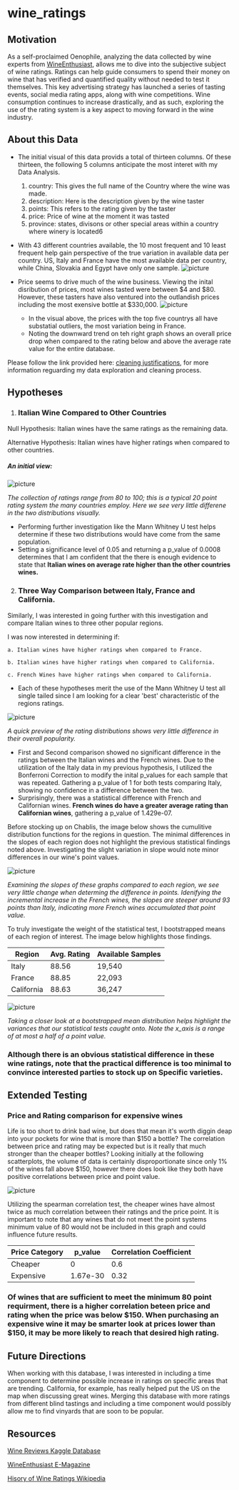 # wine_ratings 


## Motivation
As a self-proclaimed Oenophile, analyzing the data collected by wine experts from [WineEnthusiast](https://www.winemag.com/), allows me to dive into the subjective subject of wine ratings. Ratings can help guide consumers to spend their money on wine that has verified and quantified quality without needed to test it themselves. This key advertising strategy has launched a series of tasting events, social media rating apps, along with wine competitions. Wine consumption continues to increase drastically, and as such, exploring the use of the rating system is a key aspect to moving forward in the wine industry. 

## About this Data
* The initial visual of this data provids a total of thirteen columns. Of these thirteen, the following 5 columns anticipate the most interet with my Data Analysis. 
    1. country: This gives the full name of the Country where the wine was made.
    2. description: Here is the description given by the wine taster
    3. points: This refers to the rating given by the taster
    4. price: Price of wine at the moment it was tasted
    5. province: states, divisons or other special areas within a country where winery is located6

* With 43 different countries available, the 10 most frequent and 10 least frequent help gain perspective of the true variation in available data per country. US, Italy and France have the most available data per country, while China, Slovakia and Egypt have only one sample. 
![picture](images/top_least_rated_bar.png)


* Price seems to drive much of the wine business. Viewing the inital disribution of prices, most wines tasted were between $4 and $80. However, these tasters have also ventured into the outlandish prices including the most exensive bottle at $330,000. 
![picture](images/price_box.png)
    * In the visual above, the prices with the top five countrys all have substatial outliers, the most variation being in France. 
    * Noting the downward trend on teh right graph shows an overall price drop when compared to the rating below and above the average rate value for the entire database. 


Please follow the link provided here: <a href = "https://github.com/hberginc/wine_ratings/blob/master/src/cleaning_justification.md">cleaning justifications</a>, for more information reguarding my data exploration and cleaning process. 


## Hypotheses

1.  ### Italian Wine Compared to Other Countries
Null Hypothesis: Italian wines have the same ratings as the remaining data. 

Alternative Hypothesis: Italian wines have higher ratings when compared to other countries. 

##### An initial view: 

![picture](images/Italy_Other_hist.png)

 *The collection of ratings range from 80 to 100; this is a typical 20 point rating system the many countries employ. Here we see very little differene in the two distributions visually.*

 * Performing further investigation like the Mann Whitney U test helps determine if these two distributions would have come from the same population.  
 * Setting a significance level of 0.05 and returning a p_value of 0.0008 determines that I am confident that the there is enough evidence to state that **Italian wines on average rate higher than the other countries wines.**


2. ### Three Way Comparison between Italy, France and California. 
Similarly, I was interested in going further with this investigation and compare Italian wines to three other popular regions. 

I was now interested in determining if:

    a. Italian wines have higher ratings when compared to France.

    b. Italian wines have higher ratings when compared to California.

    c. French Wines have higher ratings when compared to California. 

* Each of these hypotheses merit the use of the Mann Whitney U test all single tailed since I am looking for a clear 'best' characteristic of the regions ratings.


![picture](images/bar_dist.png)

*A quick preview of the rating distributions shows very little difference in their overall popularity.* 


 * First and Second comparison showed no significant difference in the ratings between the Italian wines and the French wines. Due to the utilization of the Italy data in my previous hypothesis, I utilized the Bonferroni Correction to modify the inital p_values for each sample that was repeated. Gathering a p_value of 1 for both tests comparing Italy, showing no confidence in a difference between the two. 
 * Surprisingly, there was a statistical difference with French and Californian wines. **French wines do have a greater average rating than Californian wines**, gathering a p_value of 1.429e-07. 


Before stocking up on Chablis, the image below shows the cumulitive distribution functions for the regions in question. The minimal differences in the slopes of each region does not highlight the previous statistical findings noted above. Investigating the slight variation in slope would note minor differences in our wine's point values. 

![picture](images/side_by_side_cdf.png)

*Examining the slopes of these graphs compared to each region, we see very little change when determing the difference in points. Idenifying the incremental increase in the French wines, the slopes are steeper around 93 points than Italy, indicating more French wines accumulated that point value.* 

To truly investigate the weight of the statistical test, I bootstrapped means of each region of interest. The image below highlights those findings. 
    

Region  | Avg. Rating   | Available Samples
------- | ------------- | ------------------
Italy | 88.56 | 19,540
France | 88.85 | 22,093
California | 88.63 | 36,247 

![picture](images/bootstrap_sidebysidehist.png)

*Taking a closer look at a bootstrapped mean distribution helps highlight the variances that our statistical tests caught onto. Note the x_axis is a range  of at most a half of a point value.*



### **Although there is an obvious statistical difference in these wine ratings, note that the practical difference is too minimal to convince interested parties to stock up on Specific varieties.**


## Extended Testing

### Price and Rating comparison for expensive wines

Life is too short to drink bad wine, but does that mean it's worth diggin deap into your pockets for wine that is more than $150 a bottle? The correlation between price and rating may be expected but is it really that much stronger than the cheaper bottles? Looking initially at the following scatterplots, the volume of data is certainly disproportionate since only 1% of the wines fall above $150, however there does look like they both have positive correlations between price and point value. 

![picture](images/price_scatter.png)


Utilizing the spearman correlation test, the cheaper wines have almost twice as much correlation between their ratings and the price point. It is important to note that any wines that do not meet the point systems minimum value of 80 would not be included in this graph and could influence future results. 


Price Category  | p_value |  Correlation Coefficient
--------------- | --------- | -------------------------
Cheaper | 0 | 0.6
Expensive | 1.67e-30 | 0.32 


### **Of wines that are sufficient to meet the minimum 80 point requirment, there is a higher correlation beteen price and rating when the price was below $150.  When purchasing an expensive wine it may be smarter look at prices lower than $150, it may be more likely to reach that desired high rating.** 


## Future Directions

When working with this database, I was interested in including a time component to determine possible increase in ratings on specific areas that are trending. California, for example, has really helped put the US on the map when discussing great wines. Merging this database with more ratings from different blind tastings and including a time component would possibly allow me to find vinyards that are soon to be popular. 


## Resources
[Wine Reviews Kaggle Database](https://www.kaggle.com/zynicide/wine-reviews)

[WineEnthusiast E-Magazine](https://www.winemag.com/)

[Hisory of Wine Ratings Wikipedia](https://en.wikipedia.org/wiki/Wine_rating#History)